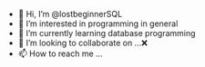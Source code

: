 - 👋 Hi, I’m @lostbeginnerSQL
- 👀 I’m interested in programming in general
- 🌱 I’m currently learning database programming
- 💞️ I’m looking to collaborate on ...❌
- 📫 How to reach me ...

<!---
lostbeginnerSQL/lostbeginnerSQL is a ✨ special ✨ repository because its `README.md` (this file) appears on your GitHub profile.
You can click the Preview link to take a look at your changes.
--->
